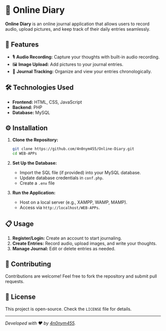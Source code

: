 # 📔 Online Diary

**Online Diary** is an online journal application that allows users to record audio, upload pictures, and keep track of their daily entries seamlessly.

## 🚀 Features
- 🎙️ **Audio Recording:** Capture your thoughts with built-in audio recording.
- 🖼️ **Image Upload:** Add pictures to your journal entries.
- 📅 **Journal Tracking:** Organize and view your entries chronologically.

## 🛠️ Technologies Used
- **Frontend:** HTML, CSS, JavaScript
- **Backend:** PHP
- **Database:** MySQL

## ⚙️ Installation
1. **Clone the Repository:**
   ```bash
   git clone https://github.com/4n0nym455/Online-Diary.git
   cd WEB-APPs
   ```
2. **Set Up the Database:**
   - Import the SQL file (if provided) into your MySQL database.
   - Update database credentials in `conf.php`.
   - Create a `.env` file

3. **Run the Application:**
   - Host on a local server (e.g., XAMPP, WAMP, MAMP).
   - Access via `http://localhost/WEB-APPs`.

## 📋 Usage
1. **Register/Login:** Create an account to start journaling.
2. **Create Entries:** Record audio, upload images, and write your thoughts.
3. **Manage Journal:** Edit or delete entries as needed.

## 🤝 Contributing
Contributions are welcome! Feel free to fork the repository and submit pull requests.

## 📄 License
This project is open-source. Check the `LICENSE` file for details.

---

*Developed with ❤️ by [4n0nym455](https://github.com/4n0nym455).*


